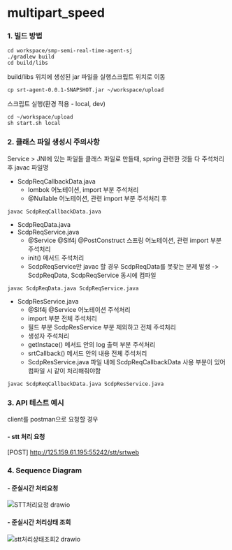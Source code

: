 # multipart_speed

### 1. 빌드 방법
```
cd workspace/smp-semi-real-time-agent-sj
./gradlew build
cd build/libs
```
build/libs 위치에 생성된 jar 파일을 실행스크립트 위치로 이동
```
cp srt-agent-0.0.1-SNAPSHOT.jar ~/workspace/upload
```
스크립트 실행(환경 적용 - local, dev)
```
cd ~/workspace/upload
sh start.sh local
```
### 2. 클래스 파일 생성시 주의사항
Service > JNI에 있는 파일들 클래스 파일로 만들때, spring 관련한 것들 다 주석처리 후 javac 파일명

- ScdpReqCallbackData.java 
  - lombok 어노테이션, import 부분 주석처리 
  - @Nullable 어노테이션, 관련 import 부분 주석처리 후
```
javac ScdpReqCallbackData.java
```
- ScdpReqData.java
- ScdpReqService.java
  - @Service @Slf4j @PostConstruct 스프링 어노테이션, 관련 import 부분 주석처리
  - init() 메서드 주석처리
  - ScdpReqService만 javac 할 경우 ScdpReqData를 못찾는 문제 발생 -> ScdpReqData, ScdpReqService 동시에 컴파일
```
javac ScdpReqData.java ScdpReqService.java
```
- ScdpResService.java
  - @Slf4j @Service 어노테이션 주석처리
  - import 부분 전체 주석처리
  - 필드 부분 ScdpResService 부분 제외하고 전체 주석처리
  - 생성자 주석처리
  - getInstace() 메서드 안의 log 출력 부분 주석처리
  - srtCallback() 메서드 안의 내용 전체 주석처리
  - ScdpResService.java 파일 내에 ScdpReqCallbackData 사용 부분이 있어 컴파일 시 같이 처리해줘야함
 ```
 javac ScdpReqCallbackData.java ScdpResService.java
 ```
 


### 3. API 테스트 예시
client를 postman으로 요청할 경우

#### - stt 처리 요청
[POST] http://125.159.61.195:55242/stt/srtweb

### 4. Sequence Diagram 
#### - 준실시간 처리요청
![STT처리요청 drawio](https://user-images.githubusercontent.com/70994710/191179428-b7733b06-23fe-4586-8964-f75567f5ee8f.png)
#### - 준실시간 처리상태 조회
![stt처리상태조회2 drawio](https://user-images.githubusercontent.com/70994710/191180655-901c593e-763d-4032-b480-e32d78965d85.png)







